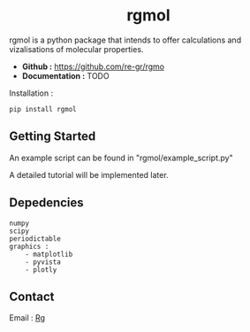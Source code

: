 <h1 align="center">
rgmol
</h1>

rgmol is a python package that intends to offer calculations and vizalisations of molecular properties.

- **Github :** https://github.com/re-gr/rgmo
- **Documentation :** TODO

Installation :

	pip install rgmol

## Getting Started

An example script can be found in "rgmol/example_script.py"

A detailed tutorial will be implemented later.

## Depedencies

	numpy
	scipy
   	periodictable
	graphics : 
		- matplotlib
		- pyvista
		- plotly
	

## Contact

Email : [Rg](mailto:remi.grincourt@ens-lyon.fr)


